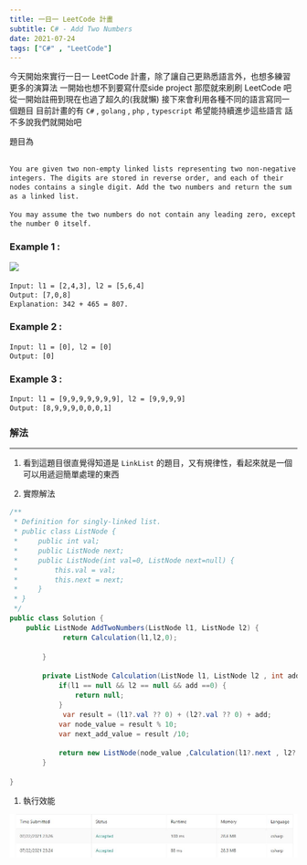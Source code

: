```yaml
---
title: 一日一 LeetCode 計畫
subtitle: C# - Add Two Numbers
date: 2021-07-24
tags: ["C#" , "LeetCode"]
---
```


今天開始來實行一日一 LeetCode 計畫，除了讓自己更熟悉語言外，也想多練習更多的演算法
一開始也想不到要寫什麼side project
那麼就來刷刷 LeetCode 吧
從一開始註冊到現在也過了超久的(我就懶)
接下來會利用各種不同的語言寫同一個題目
目前計畫的有 `C#` , `golang` , `php` , `typescript`
希望能持續進步這些語言
話不多說我們就開始吧

題目為

```

You are given two non-empty linked lists representing two non-negative integers. The digits are stored in reverse order, and each of their nodes contains a single digit. Add the two numbers and return the sum as a linked list.

You may assume the two numbers do not contain any leading zero, except the number 0 itself.
```

### Example 1 :
![](https://assets.leetcode.com/uploads/2020/10/02/addtwonumber1.jpg)

```
Input: l1 = [2,4,3], l2 = [5,6,4]
Output: [7,0,8]
Explanation: 342 + 465 = 807.
```

### Example 2 :
```
Input: l1 = [0], l2 = [0]
Output: [0]
```

### Example 3 :
```
Input: l1 = [9,9,9,9,9,9,9], l2 = [9,9,9,9]
Output: [8,9,9,9,0,0,0,1]
```

### 解法
---

1. 看到這題目很直覺得知道是 `LinkList` 的題目，又有規律性，看起來就是一個可以用遞迴簡單處理的東西

1. 實際解法
``` C#
/**
 * Definition for singly-linked list.
 * public class ListNode {
 *     public int val;
 *     public ListNode next;
 *     public ListNode(int val=0, ListNode next=null) {
 *         this.val = val;
 *         this.next = next;
 *     }
 * }
 */
public class Solution {
    public ListNode AddTwoNumbers(ListNode l1, ListNode l2) {
             return Calculation(l1,l2,0);

        }

        private ListNode Calculation(ListNode l1, ListNode l2 , int add) {
            if(l1 == null && l2 == null && add ==0) {
                return null;
            }
             var result = (l1?.val ?? 0) + (l2?.val ?? 0) + add;
            var node_value = result % 10;
            var next_add_value = result /10;

            return new ListNode(node_value ,Calculation(l1?.next , l2?.next , next_add_value ) ) ;
        }

}
```

1. 執行效能

![](../../resources/images/2021-07-24-CSharp/Performance.JPG)
